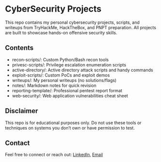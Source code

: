 # CyberSecurity Projects

This repo contains my personal cybersecurity projects, scripts, and writeups from TryHackMe, HackTheBox, and PNPT preparation. All projects are built to showcase hands-on offensive security skills.

## Contents

- recon-scripts/: Custom Python/Bash recon tools
- privesc-scripts/: Privilege escalation enumeration scripts
- active-directory/: Active directory attack scripts and handy commands
- exploit-scripts/: Custom PoCs and exploit demos
- writeups/: My personal writeups (no solutions/flags)
- notes/: Markdown notes for quick revision
- reporting-template/: Professional pentest report format
- web-security/: Web application vulnerabilities cheat sheet

## Disclaimer
This repo is for educational purposes only. Do not use these tools or techniques on systems you don’t own or have permission to test.

## Contact
Feel free to connect or reach out: [LinkedIn](http://linkedin.com/in/soni-pranav), [Email](pranavsoni181@gmail.com)
